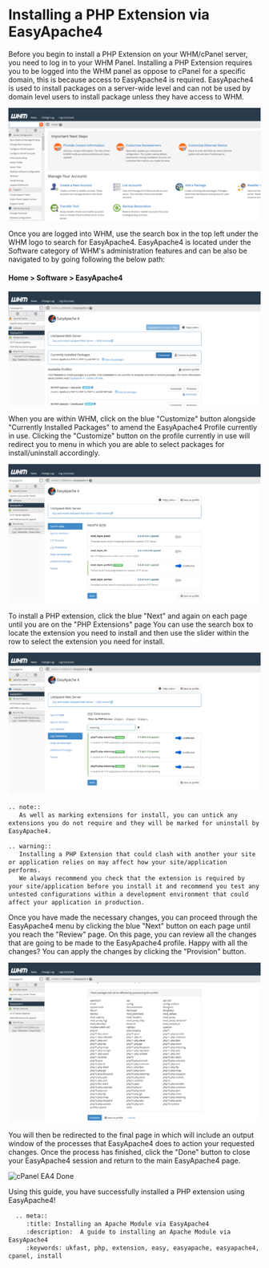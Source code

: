 # Installing a PHP Extension via EasyApache4

Before you begin to install a PHP Extension on your WHM/cPanel server, you need to log in to your WHM Panel.
Installing a PHP Extension requires you to be logged into the WHM panel as oppose to cPanel for a specific domain, this is because access to EasyApache4 is required.
EasyApache4 is used to install packages on a server-wide level and can not be used by domain level users to install package unless they have access to WHM.

![cPanel Home](files/cpanel_home.PNG)

Once you are logged into WHM, use the search box in the top left under the WHM logo to search for EasyApache4.
EasyApache4 is located under the Software category of WHM's administration features and can be also be navigated to by going following the below path:

#### Home > Software > EasyApache4

![cPanel EA4 Home](files/cpanel_easyapache4home.PNG)

When you are within WHM, click on the blue "Customize" button alongside "Currently Installed Packages" to amend the EasyApache4 Profile currently in use.
Clicking the "Customize" button on the profile currently in use will redirect you to menu in which you are able to select packages for install/uninstall accordingly.

![cPanel EA4 Apache MPM](files/cpanel_easyapache4apachempm.PNG)

To install a PHP extension, click the blue "Next" and again on each page until you are on the "PHP Extensions" page
You can use the search box to locate the extension you need to install and then use the slider within the row to select the extension you need for install.

![cPanel EA4 PHP Extension](files/cpanel_easyapache4phpextension.PNG)

```eval_rst
.. note::
   As well as marking extensions for install, you can untick any extensions you do not require and they will be marked for uninstall by EasyApache4.
```

```eval_rst
.. warning::
   Installing a PHP Extension that could clash with another your site or application relies on may affect how your site/application performs.
   We always recommend you check that the extension is required by your site/application before you install it and recommend you test any untested configurations within a development environment that could affect your application in production.
```

Once you have made the necessary changes, you can proceed through the EasyApache4 menu by clicking the blue "Next" button on each page until you reach the "Review" page.
On this page, you can review all the changes that are going to be made to the EasyApache4 profile. Happy with all the changes? You can apply the changes by clicking the "Provision" button.

![cPanel EA4 Review](files/cpanel_easyapache4review.PNG)

You will then be redirected to the final page in which will include an output window of the processes that EasyApache4 does to action your requested changes.
Once the process has finished, click the "Done" button to close your EasyApache4 session and return to the main EasyApache4 page.

![cPanel EA4 Done](files/cpanel_easyapachedone.PNG)

Using this guide, you have successfully installed a PHP extension using EasyApache4!

```eval_rst
  .. meta::
     :title: Installing an Apache Module via EasyApache4
     :description:  A guide to installing an Apache Module via EasyApache4
     :keywords: ukfast, php, extension, easy, easyapache, easyapache4, cpanel, install
